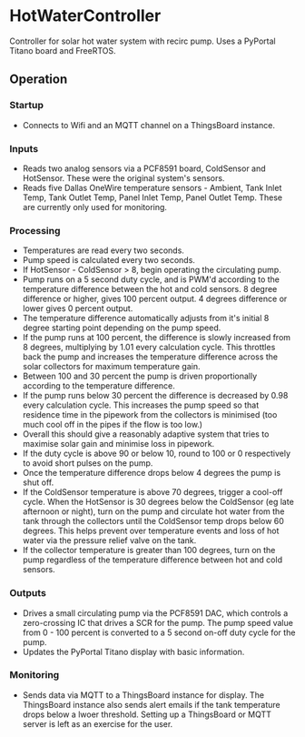 # HotWaterController
 Controller for solar hot water system with recirc pump.
 Uses a PyPortal Titano board and FreeRTOS.
 
## Operation

### Startup
 - Connects to Wifi and an MQTT channel on a ThingsBoard instance.

### Inputs
 - Reads two analog sensors via a PCF8591 board, ColdSensor and HotSensor. These were the original system's sensors.
 - Reads five Dallas OneWire temperature sensors - Ambient, Tank Inlet Temp, Tank Outlet Temp, Panel Inlet Temp, Panel Outlet Temp. These are currently only used for monitoring.
 
### Processing
 - Temperatures are read every two seconds.
 - Pump speed is calculated every two seconds.
 - If HotSensor - ColdSensor > 8, begin operating the circulating pump.
 - Pump runs on a 5 second duty cycle, and is PWM'd according to the temperature difference between the hot and cold sensors. 8 degree difference or higher, gives 100 percent output. 4 degrees difference or lower gives 0 percent output.
 - The temperature difference automatically adjusts from it's initial 8 degree starting point depending on the pump speed.
 - If the pump runs at 100 percent, the difference is slowly increased from 8 degrees, multiplying by 1.01 every calculation cycle. This throttles back the pump and increases the temperature difference across the solar collectors for maximum temperature gain.
 - Between 100 and 30 percent the pump is driven proportionally according to the temperature difference.
 - If the pump runs below 30 percent the difference is decreased by 0.98 every calculation cycle. This increases the pump speed so that residence time in the pipework from the collectors is minimised (too much cool off in the pipes if the flow is too low.)
 - Overall this should give a reasonably adaptive system that tries to maximise solar gain and minimise loss in pipework.
 - If the duty cycle is above 90 or below 10, round to 100 or 0 respectively to avoid short pulses on the pump.
 - Once the temperature difference drops below 4 degrees the pump is shut off.
 - If the ColdSensor temperature is above 70 degrees, trigger a cool-off cycle. When the HotSensor is 30 degrees below the ColdSensor (eg late afternoon or night), turn on the pump and circulate hot water from the tank through the collectors until the ColdSensor temp drops below 60 degrees. This helps prevent over temperature events and loss of hot water via the pressure relief valve on the tank.
 - If the collector temperature is greater than 100 degrees, turn on the pump regardless of the temperature difference between hot and cold sensors.
 
 
### Outputs
 - Drives a small circulating pump via the PCF8591 DAC, which controls a zero-crossing IC that drives a SCR for the pump. The pump speed value from 0 - 100 percent is converted to a 5 second on-off duty cycle for the pump.
 - Updates the PyPortal Titano display with basic information.
 
### Monitoring
 - Sends data via MQTT to a ThingsBoard instance for display. The ThingsBoard instance also sends alert emails if the tank temperature drops below a lwoer threshold. Setting up a ThingsBoard or MQTT server is left as an exercise for the user.
